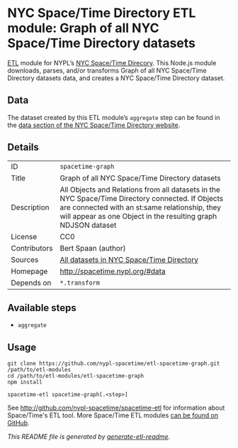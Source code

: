 # NYC Space/Time Directory ETL module: Graph of all NYC Space/Time Directory datasets

[ETL](https://en.wikipedia.org/wiki/Extract,_transform,_load) module for NYPL’s [NYC Space/Time Direcory](http://spacetime.nypl.org/). This Node.js module downloads, parses, and/or transforms Graph of all NYC Space/Time Directory datasets data, and creates a NYC Space/Time Directory dataset.


## Data

The dataset created by this ETL module’s `aggregate` step can be found in the [data section of the NYC Space/Time Directory website](http://spacetime.nypl.org/#data-spacetime-graph).

## Details

<table>
<tbody>

<tr>
<td>ID</td>
<td><code>spacetime-graph</code></td>
</tr>

<tr>
<td>Title</td>
<td>Graph of all NYC Space/Time Directory datasets</td>
</tr>

<tr>
<td>Description</td>
<td>All Objects and Relations from all datasets in the NYC Space/Time Directory connected. If Objects are connected with an st:same relationship, they will appear as one Object in the resulting graph NDJSON dataset</td>
</tr>

<tr>
<td>License</td>
<td>CC0</td>
</tr>

<tr>
<td>Contributors</td>
<td>Bert Spaan (author)</td>
</tr>

<tr>
<td>Sources</td>
<td><a href="http://spacetime.nypl.org/#data">All datasets in NYC Space/Time Directory</a></td>
</tr>

<tr>
<td>Homepage</td>
<td><a href="http://spacetime.nypl.org/#data">http://spacetime.nypl.org/#data</a></td>
</tr>

<tr>
<td>Depends on</td>
<td><code>*.transform</code></td>
</tr>
</tbody>
</table>

## Available steps

  - `aggregate`

## Usage

```
git clone https://github.com/nypl-spacetime/etl-spacetime-graph.git /path/to/etl-modules
cd /path/to/etl-modules/etl-spacetime-graph
npm install

spacetime-etl spacetime-graph[.<step>]
```

See http://github.com/nypl-spacetime/spacetime-etl for information about Space/Time's ETL tool. More Space/Time ETL modules [can be found on GitHub](https://github.com/search?utf8=%E2%9C%93&q=org%3Anypl-spacetime+etl-&type=Repositories&ref=advsearch&l=&l=).

_This README file is generated by [generate-etl-readme](https://github.com/nypl-spacetime/generate-etl-readme)._
